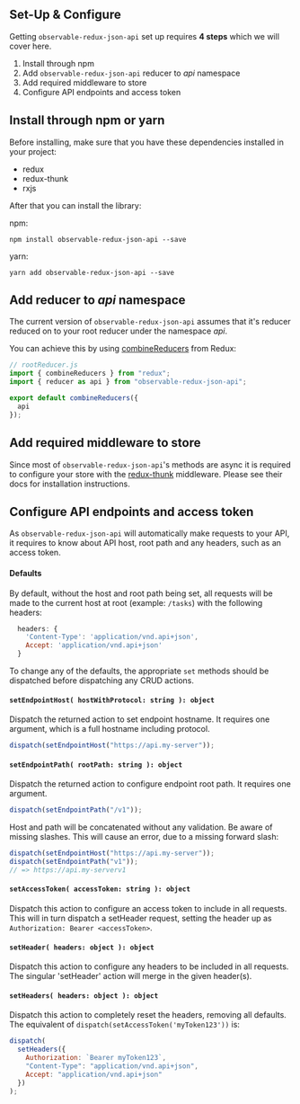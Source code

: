 ## Set-Up & Configure

Getting `observable-redux-json-api` set up requires **4 steps** which we will cover here.

1. Install through npm
1. Add `observable-redux-json-api` reducer to _api_ namespace
1. Add required middleware to store
1. Configure API endpoints and access token

## Install through npm or yarn

Before installing, make sure that you have these dependencies installed in your project:

* redux
* redux-thunk
* rxjs

After that you can install the library:

npm:

`npm install observable-redux-json-api --save`

yarn:

`yarn add observable-redux-json-api --save`

## Add reducer to _api_ namespace

The current version of `observable-redux-json-api` assumes that it's reducer reduced on to your root reducer under the namespace _api_.

You can achieve this by using [combineReducers](http://redux.js.org/docs/api/combineReducers.html) from Redux:

```js
// rootReducer.js
import { combineReducers } from "redux";
import { reducer as api } from "observable-redux-json-api";

export default combineReducers({
  api
});
```

## Add required middleware to store

Since most of `observable-redux-json-api`'s methods are async it is required to configure your store with the [redux-thunk](https://github.com/gaearon/redux-thunk) middleware. Please see their docs for installation instructions.

## Configure API endpoints and access token

As `observable-redux-json-api` will automatically make requests to your API, it requires to know about API host, root path and any headers, such as an access token.

#### Defaults

By default, without the host and root path being set, all requests will be made to the current host at root (example: `/tasks`) with the following headers:

```js
  headers: {
    'Content-Type': 'application/vnd.api+json',
    Accept: 'application/vnd.api+json'
  }
```

To change any of the defaults, the appropriate `set` methods should be dispatched before dispatching any CRUD actions.

#### `setEndpointHost( hostWithProtocol: string ): object`

Dispatch the returned action to set endpoint hostname. It requires one argument, which is a full hostname including protocol.

```js
dispatch(setEndpointHost("https://api.my-server"));
```

#### `setEndpointPath( rootPath: string ): object`

Dispatch the returned action to configure endpoint root path. It requires one argument.

```js
dispatch(setEndpointPath("/v1"));
```

Host and path will be concatenated without any validation. Be aware of missing slashes. This will cause an error, due to a missing forward slash:

```js
dispatch(setEndpointHost("https://api.my-server"));
dispatch(setEndpointPath("v1"));
// => https://api.my-serverv1
```

#### `setAccessToken( accessToken: string ): object`

Dispatch this action to configure an access token to include in all requests.
This will in turn dispatch a setHeader request, setting the header up as
`Authorization: Bearer <accessToken>`.

#### `setHeader( headers: object ): object`

Dispatch this action to configure any headers to be included in all requests.
The singular 'setHeader' action will merge in the given header(s).

#### `setHeaders( headers: object ): object`

Dispatch this action to completely reset the headers, removing all defaults.
The equivalent of `dispatch(setAccessToken('myToken123'))` is:

```js
dispatch(
  setHeaders({
    Authorization: `Bearer myToken123`,
    "Content-Type": "application/vnd.api+json",
    Accept: "application/vnd.api+json"
  })
);
```
